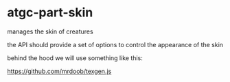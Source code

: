 # atgc-part-skin

manages the skin of creatures

the API should provide a set of options to control the appearance of the skin

behind the hood we will use something like this:

https://github.com/mrdoob/texgen.js
